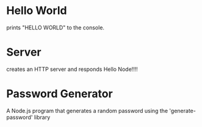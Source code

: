 # Hello World
prints "HELLO WORLD" to the console.
# Server
creates an HTTP server and responds Hello Node!!!!
# Password Generator
A Node.js program that generates a random password using the 'generate-password' library
